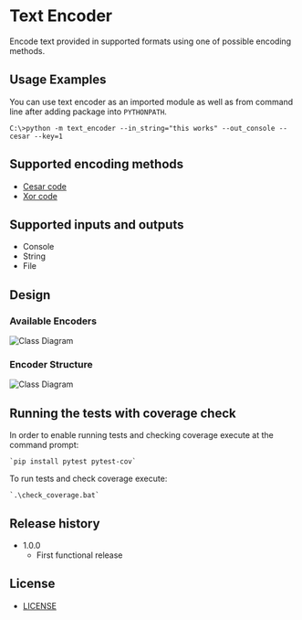 # Text Encoder

Encode text provided in supported formats using one of possible encoding methods.

## Usage Examples

You can use text encoder as an imported module as well 
as from command line after adding package into ``PYTHONPATH``.

```console
C:\>python -m text_encoder --in_string="this works" --out_console --cesar --key=1 

```

## Supported encoding methods

* [Cesar code](https://en.wikipedia.org/wiki/Caesar_cipher)
* [Xor code](https://en.wikipedia.org/wiki/XOR_cipher)

## Supported inputs and outputs

* Console
* String
* File

## Design

### Available Encoders

![Class Diagram](http://www.plantuml.com/plantuml/proxy?cache=no&src=https://raw.githubusercontent.com/meeetju/text_encoder/meeetju/start/docs/design_encoders.puml)

### Encoder Structure

![Class Diagram](http://www.plantuml.com/plantuml/proxy?cache=no&src=https://raw.githubusercontent.com/meeetju/text_encoder/meeetju/start/docs/design_encoder.puml)

## Running the tests with coverage check

In order to enable running tests and checking
coverage execute at the command prompt:

    `pip install pytest pytest-cov`
    
To run tests and check coverage execute:

    `.\check_coverage.bat`
    
## Release history

* 1.0.0
    * First functional release
	
## License

* [LICENSE](LICENSE.md)